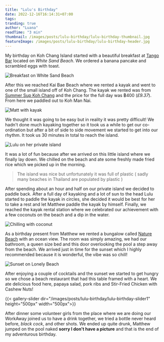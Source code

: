 ```yaml
---
title: "Lulu's Birthday"
date: 2022-12-16T16:14:31+07:00
tags: 
tranding: true
author: "Luana"
readTime: "3 min"
thumbnail: /images/posts/lulu-birthday/lulu-birthday-thumbnail.jpg
featureImage: /images/posts/lulu-birthday/lulu-birthday-header.jpg
---
```


My birthday on Koh Chang Island started with a beautiful breakfast at [Tango Bar](https://www.facebook.com/BeachTangoWhiteSandBeach/) located on *White Sand Beach*. We ordered a banana pancake and scrambled eggs with toast.

![Breakfast on White Sand Beach](Https://drive.google.com/uc?export=view&id=1zWoIWgpfo0UmcNn4z18l1VsrOj7nhobL)

After this we reached Kai Bae Beach where we rented a kayak and went to one of the small island off of Koh Chang. The kayak we rented was from [Summer Sup Koh Chang](https://www.facebook.com/SummerSupKohchang/) and the price for the full day was ฿400 (*£9.37*). From here we paddled out to Koh Man Nai.

![Matt with kayak](Https://drive.google.com/uc?export=view&id=1-PsHlpBdaNQVROIN4VtbWI0G5Y4YhEoC)

We thought it was going to be easy but in reality it was pretty difficult! We hadn't done much kayaking together so it took us a while to get our co-ordination but after a bit of side to side movement we started to get into our rhythm. It took us 30 minutes in total to reach the island.

![Lulu on her private island](Https://drive.google.com/uc?export=view&id=1SHNkuy_0fWaqgoiQmwaiqX3WhZVSOH2_)

It was a lot of fun because after we arrived on this little island where we finally lay down. We chilled on the beach and ate some freshly made fried rice which we picked up in the morning. 

> The island was nice but unfortunately it was full of plastic ( sadly many beaches in Thailand are populated by plastic )

After spending about an hour and half on our private island we decided to paddle back. After a full day of kayaking and a lot of sun to the head Lulu started to paddle the kayak in circles, she decided it would be best for her to take a rest and let Matthew paddle the kayak by himself. Finally, we reached the kayak rental station where we celebrated our achievement with a few coconuts on the beach and a dip in the water.

![Chilling with coconut](Https://drive.google.com/uc?export=view&id=1f2IvMvUYo1c8ClB34TYLTCWcAm0sVo50)

As a birthday present from Matthew we rented a bungalow called [Nature Beach](https://naturebeachresort.com/) with an ocean view. The room was simply amazing, we had our bathroom, a queen size bed and this door overlooking the pool a step away from the beach. We arrived just in time for the sunset which I highly recommended because it is wonderful, the vibe was so chill!

![Sunset on Lonely Beach](Https://drive.google.com/uc?export=view&id=1-UNOKAUxnknJkzxP0rNo_p0Aw8qBFYZJ)

After enjoying a couple of cocktails and the sunset we started to get hungry so we chose a beach restaurant that had this table framed with a heart. We ate delicious food here, papaya salad, pork ribs and Stir-Fried Chicken with Cashew Nuts!

{{< gallery-slider dir="/images/posts/lulu-birthday/lulu-birthday-slider1" height="500px" width="500px">}}

After dinner some volunteer girls from the place where we are doing our WorkAway joined us to have a drink together, we tried a bottle never heard before, *black cock*, and other shots. 
We ended up quite drunk, Matthew jumped on the pool naked **sorry I don't have a picture** and that is the end of my adventurous birthday. 

